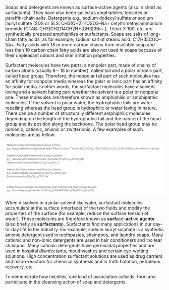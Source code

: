 Soaps and detergents are known as surface-active agents (also in short as surfactants). They have also been called as amphiphiles, tensides or paraffin-chain salts. Detergents e.g., sodium dodecyl sulfate or sodium lauryl sulfate (SDS or SLS: CH3(CH2)11OSO3–Na+ cetyltrimethylammonium bromide (CTAB: CH3(CH2)14CH2N+(CH3)3Br+ ), Triton-X 100, etc. are synthetically prepared amphiphiles or surfactants. Soaps are salts of long-chain fatty acids, as for example, sodium salt of stearic acid: C17H35COO–Na+. Fatty acids with 18 or more carbon chains form insoluble soap and less than 10 carbon chain fatty acids are also not used in soaps because of their unpleasant odours and skin irritation properties.  

Surfactant molecules have two parts: a nonpolar part, made of chains of carbon atoms (usually 8 – 18 in number), called tail and a polar or ionic part, called head group. Therefore, the nonpolar tail part of such molecules has an affinity for nonpolar media whereas the polar or ionic part has an affinity for polar media. In other words, the surfactant molecules have a solvent loving and a solvent hating part whether the solvent is a polar or nonpolar one. These molecules are therefore known as amphiphilic or amphipathic molecules. If the solvent is polar water, the hydrophobic tails are water repelling whereas the head group is hydrophilic or water loving in nature. There can be a number of structurally different amphiphilic molecules depending on the length of the hydrophobic tail and the nature of the head group and its position along the backbone. The polar head group may be nonionic, cationic, anionic or zwitterionic. A few examples of such molecules are as follow:   

<center><img src="images/image1.png">  </center>  

When dissolved in a polar solvent like water, surfactant molecules accumulate at the surface (interface) of the two fluids and modify the properties of the surface (for example, reduce the surface tension of water). These molecules are therefore known as **surf**ace-**act**ive **a**ge**nts** (also briefly as **surfactants**). Surfactants find many applications in our day-to-day life to the industry. For example, sodium lauryl sulphate is a synthetic anionic detergent used in toothpastes, shampoos, and laundry soaps. Many cationic and non-ionic detergents are used in hair conditioners and ‘no tear shampoo’. Many cationic detergents have germicidal properties and are used in hospital disinfectants, mouthwashes and certain eye-wetting solutions. High concentration surfactant solutions are used as drug carriers and micro-reactors for chemical synthesis and in froth flotation, petroleum recovery, etc.   

To demonstrate how micelles, one kind of association colloids, form and participate in the cleansing action of soap and detergents.  



